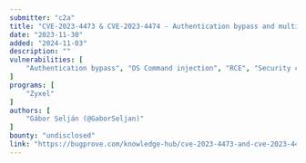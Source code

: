 ```yaml
---
submitter: "c2a"
title: "CVE-2023-4473 & CVE-2023-4474 - Authentication bypass and multiple blind OS command injection vulnerabilities in Zyxel’s NAS326 devices"
date: "2023-11-30"
added: "2024-11-03"
description: ""
vulnerabilities: [
    "Authentication bypass", "OS Command injection", "RCE", "Security code review"
]
programs: [
    "Zyxel"
]
authors: [
    "Gábor Selján (@GaborSeljan)"
]
bounty: "undisclosed"
link: "https://bugprove.com/knowledge-hub/cve-2023-4473-and-cve-2023-4474-authentication-bypass-and-multiple-blind-os-command-injection-vulnerabilities-in-zyxel-s-nas-326-devices/"
---
```




